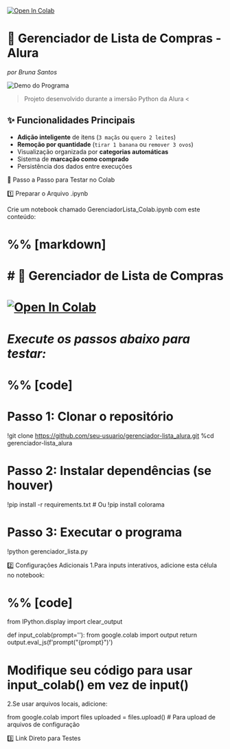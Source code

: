 [![Open In Colab](https://colab.research.google.com/assets/colab-badge.svg)](https://colab.research.google.com/github/seu-usuario/gerenciador-lista_alura/blob/main/GerenciadorLista_Colab.ipynb)


# 🛒 Gerenciador de Lista de Compras - Alura  
*por Bruna Santos*

![Demo do Programa](assets/demo.gif)

> Projeto desenvolvido durante a imersão Python da Alura <

## ✨ Funcionalidades Principais
- **Adição inteligente** de itens (`3 maçãs` ou `quero 2 leites`)
- **Remoção por quantidade** (`tirar 1 banana` ou `remover 3 ovos`)
- Visualização organizada por **categorias automáticas**
- Sistema de **marcação como comprado**
- Persistência dos dados entre execuções


📌 Passo a Passo para Testar no Colab

1️⃣ Preparar o Arquivo .ipynb

Crie um notebook chamado GerenciadorLista_Colab.ipynb com este conteúdo:

# %% [markdown]
# # 🛒 Gerenciador de Lista de Compras
# [![Open In Colab](https://colab.research.google.com/assets/colab-badge.svg)](https://colab.research.google.com/github/seu-usuario/gerenciador-lista_alura/blob/main/GerenciadorLista_Colab.ipynb)
# 
# *Execute os passos abaixo para testar:*

# %% [code]
# Passo 1: Clonar o repositório
!git clone https://github.com/seu-usuario/gerenciador-lista_alura.git
%cd gerenciador-lista_alura

# Passo 2: Instalar dependências (se houver)
!pip install -r requirements.txt  # Ou !pip install colorama

# Passo 3: Executar o programa
!python gerenciador_lista.py

2️⃣ Configurações Adicionais
1.Para inputs interativos, adicione esta célula no notebook:

# %% [code]
from IPython.display import clear_output

def input_colab(prompt=''):
    from google.colab import output
    return output.eval_js(f'prompt("{prompt}")')

# Modifique seu código para usar input_colab() em vez de input()

2.Se usar arquivos locais, adicione:

from google.colab import files
uploaded = files.upload()  # Para upload de arquivos de configuração

3️⃣ Link Direto para Testes


